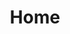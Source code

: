 ---
home: true
icon: home
title: Home
heroImage: /HUGlogo3.svg
bgImageStyle:
  background-attachment: fixed
heroText: HUGToolBox
tagline: 快捷、高效、集合的HUG定制工具集 
actions:
  - text: 快速部署
    icon: rocket
    link: ./Doc/install.md
    type: primary

  - text: 工具说明
    icon: book
    link: ./Doc/

highlights:
  - header: 
    features:
      - title: HUG Pipeline Tools
        icon: box
        details: 基于管线需求定制工具
        link: ./Doc/

      - title: 快捷安装
        icon: feather-pointed
        details: 便捷的安装程序，告别复制粘贴
        link: ./Doc/install.md

      - title: 简洁 & 颜值在线
        icon: heart
        details: 设计简洁美观，UI的「颜值即正义」。
        link: ./Doc/

      - title: Box Tools 插件模块化
        icon: list-ul
        details: 可便捷拓展插件
        link: ./Doc/


      - title: 多语言
        icon: language
        details: 中英文界面自由切换
        link: ./Doc/


      - title: 更多开源建模插件集成中
        icon: ellipsis
        details: 
        link: ./Doc/

---